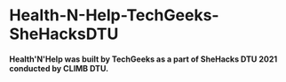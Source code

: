 # Health-N-Help-TechGeeks-SheHacksDTU

#### Health'N'Help was built by TechGeeks as a part of SheHacks DTU 2021 conducted by CLIMB DTU.
